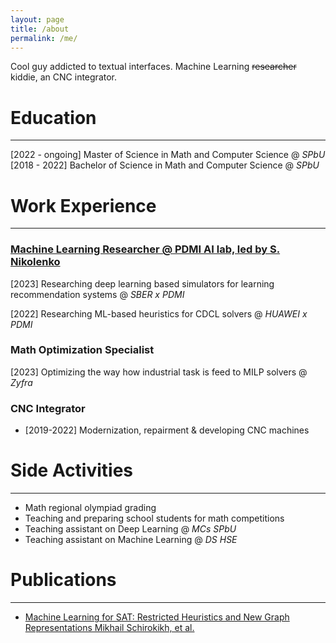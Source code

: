 ```yaml
---
layout: page
title: /about
permalink: /me/
---
```


Cool guy addicted to textual interfaces.
Machine Learning ~~researcher~~ kiddie, an CNC integrator.

# Education
---
[2022 - ongoing] Master of Science in Math and Computer Science @ *SPbU*
[2018 - 2022] Bachelor of Science in Math and Computer Science @ *SPbU*

# Work Experience
---
### [Machine Learning Researcher @ PDMI AI lab, led by S. Nikolenko](https://ai.pdmi.ras.ru/)
[2023] Researching deep learning based simulators for 
		 learning recommendation systems @ *SBER x PDMI*

[2022] Researching ML-based heuristics for CDCL solvers @ *HUAWEI x PDMI*

### Math Optimization Specialist
[2023] Optimizing the way how industrial task is feed to MILP solvers @ *Zyfra*

### CNC Integrator
* [2019-2022] Modernization, repairment & developing CNC machines 

# Side Activities
---
* Math regional olympiad grading
* Teaching and preparing school students for math competitions
* Teaching assistant on Deep Learning @ *MCs SPbU*
* Teaching assistant on Machine Learning @ *DS HSE*

# Publications
---
* [Machine Learning for SAT: Restricted Heuristics and New Graph Representations
		Mikhail Schirokikh, et al.](https://arxiv.org/abs/2307.09141)
